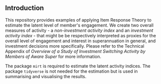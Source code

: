 ## Introduction

This repository provides examples of applying Item Response Theory to estimate the latent level of member's engagement.  We create two overall measures of activity - a _non-investment activity index_ and an _investment activity index_ - that might be be respectively interpreted as proxies for the overall level of engagement and interest in superannuation in general, and investment decisions more specifically.  Please refer to the Technical Appendix of _Overview of a Study of Investment Switching Activity by Members of Aware Super_ for more information.

The package `mirt` is required to estimate the latent activity indices. The package `tidyverse` is not needed for the estimation but is used in summarising and visualising the results. 

